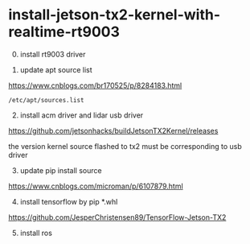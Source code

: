# install-jetson-tx2-kernel-with-realtime-rt9003

0. install rt9003 driver

1. update apt source list 

https://www.cnblogs.com/br170525/p/8284183.html

```/etc/apt/sources.list```

2. install acm driver and lidar usb driver

https://github.com/jetsonhacks/buildJetsonTX2Kernel/releases

the version kernel source flashed to tx2 must be corresponding to usb driver

3. update pip install source

https://www.cnblogs.com/microman/p/6107879.html

4. install tensorflow by pip *.whl

https://github.com/JesperChristensen89/TensorFlow-Jetson-TX2

5. install ros
